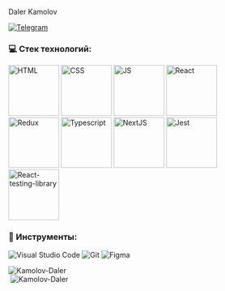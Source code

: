 Daler Kamolov

 [<img alt="Telegram" src="https://img.shields.io/badge/@kamolovd-2CA5E0?style=flat&logo=telegram&logoColor=white" />](https://t.me/kamolovd) 

### 💻 Cтек технологий:

<div style="display: 'flex'; flex-wrap: 'wrap'; gap:'10px';border:'1px solid black';">
 <img alt="HTML" src="https://cdn0.iconfinder.com/data/icons/HTML5/512/HTML_Logo.png" width="100" height="100"/> 
 <img alt="CSS" src="https://upload.wikimedia.org/wikipedia/commons/d/d5/CSS3_logo_and_wordmark.svg" width="100" height="100"/> 
 <img alt="JS" src="https://i0.wp.com/theicom.org/wp-content/uploads/2016/03/js-logo.png" width="100" height="100"/> 
 <img alt="React" src="https://upload.wikimedia.org/wikipedia/commons/a/a7/React-icon.svg" width="100" height="100" />
 <img alt="Redux" src="https://raw.githubusercontent.com/reduxjs/redux/master/logo/logo.png" width="100" height="100" />
 <img alt="Typescript" src="https://upload.wikimedia.org/wikipedia/commons/4/4c/Typescript_logo_2020.svg" width="100" height="100" />
 <img alt="NextJS" src="https://hendrixer.github.io/nextjs-course/44f073f9132a0459819eae6afa5b3807/next_with_bg.svg" width="100" height="100"/> 
 <img alt="Jest" src="https://cdn.freebiesupply.com/logos/large/2x/jest-logo-png-transparent.png" width="100" height="100" />
 <img alt="React-testing-library" src="https://d33wubrfki0l68.cloudfront.net/d8252a1a8dedc92cdb69ee5c022cd91c67e3af4e/51dd8/img/tech/rtl.svg" width="100" height="100" />
</div>

### 🔧 Инструменты:

<img alt="Visual Studio Code" src="https://img.shields.io/badge/VisualStudioCode-404D59.svg?&style=for-the-badge&logo=visual-studio-code&logoColor=0174B4"/> <img alt="Git" src="https://img.shields.io/badge/git-404D59.svg?&style=for-the-badge&logo=git&logoColor=E84E31"/> <img alt="Figma" src="https://img.shields.io/badge/figma-404D59.svg?&style=for-the-badge&logo=figma&logoColor=0AC97F"/>

<div>
 <div width="100%">&nbsp;<img align="left" src="https://github-readme-stats.vercel.app/api?username=Kamolov-Daler&show_icons=true&hide_title=true" alt="Kamolov-Daler"></div> 
<div  width="100%">&nbsp;<img src="https://github-readme-stats.vercel.app/api/top-langs/?username=Kamolov-Daler" alt="Kamolov-Daler" /></div>
</div>


<!-- <a href="https://github.com/anuraghazra/github-readme-stats">
  <img align="center" src="https://github-readme-stats.vercel.app/api/pin/?username=NekruzRakhimov&repo=github-readme-stats" />
</a>
<a href="https://github.com/anuraghazra/convoychat">
  <img align="center" src="https://github-readme-stats.vercel.app/api/pin/?username=NekruzRakhimov&repo=convoychat" />
</a>
 -->
